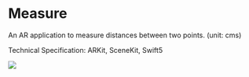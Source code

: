 # Measure

An AR application to measure distances between two points. (unit: cms)

Technical Specification: ARKit, SceneKit, Swift5

![](Measure.gif)
